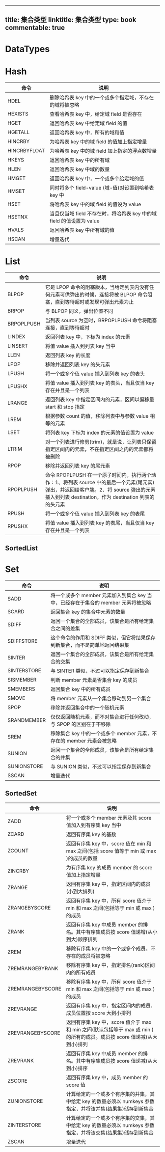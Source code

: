 
---
title: 集合类型
linktitle: 集合类型
type: book
commentable: true
---

# DataTypes

# Hash

| 命令         | 说明                                                                  |
| ------------ | --------------------------------------------------------------------- |
| HDEL         | 删除哈希表 key 中的一个或多个指定域，不存在的域将被忽略               |
| HEXISTS      | 查看哈希表 key 中，给定域 field 是否存在                              |
| HGET         | 返回哈希表 key 中给定域 field 的值                                    |
| HGETALL      | 返回哈希表 key 中，所有的域和值                                       |
| HINCRBY      | 为哈希表 key 中的域 field 的值加上指定增量                            |
| HINCRBYFLOAT | 为哈希表 key 中的域 field 加上指定的浮点数增量                        |
| HKEYS        | 返回哈希表 key 中的所有域                                             |
| HLEN         | 返回哈希表 key 中域的数量                                             |
| HMGET        | 返回哈希表 key 中，一个或多个给定域的值                               |
| HMSET        | 同时将多个 field-value (域-值)对设置到哈希表 key 中                   |
| HSET         | 将哈希表 key 中的域 field 的值设为 value                              |
| HSETNX       | 当且仅当域 field 不存在时，将哈希表 key 中的域 field 的值设置为 value |
| HVALS        | 返回哈希表 key 中所有域的值                                           |
| HSCAN        | 增量迭代                                                              |

# List

| 命令       | 说明                                                                                                                                                                                         |
| ---------- | -------------------------------------------------------------------------------------------------------------------------------------------------------------------------------------------- |
| BLPOP      | 它是 LPOP 命令的阻塞版本，当给定列表内没有任何元素可供弹出的时候，连接将被 BLPOP 命令阻塞，直到等待超时或发现可弹出元素为止                                                                  |
| BRPOP      | 与 BLPOP 同义，弹出位置不同                                                                                                                                                                  |
| BRPOPLPUSH | 当列表 source 为空时，BRPOPLPUSH 命令将阻塞连接，直到等待超时                                                                                                                                |
| LINDEX     | 返回列表 key 中，下标为 index 的元素                                                                                                                                                         |
| LINSERT    | 将值 value 插入到列表 key 当中                                                                                                                                                               |
| LLEN       | 返回列表 key 的长度                                                                                                                                                                          |
| LPOP       | 移除并返回列表 key 的头元素                                                                                                                                                                  |
| LPUSH      | 将一个或多个值 value 插入到列表 key 的表头                                                                                                                                                   |
| LPUSHX     | 将值 value 插入到列表 key 的表头，当且仅当 key 存在并且是一个列表                                                                                                                            |
| LRANGE     | 返回列表 key 中指定区间内的元素，区间以偏移量 start 和 stop 指定                                                                                                                             |
| LREM       | 根据参数 count 的值，移除列表中与参数 value 相等的元素                                                                                                                                       |
| LSET       | 将列表 key 下标为 index 的元素的值设置为 value                                                                                                                                               |
| LTRIM      | 对一个列表进行修剪(trim)，就是说，让列表只保留指定区间内的元素，不在指定区间之内的元素都将被删除                                                                                             |
| RPOP       | 移除并返回列表 key 的尾元素                                                                                                                                                                  |
| RPOPLPUSH  | 命令 RPOPLPUSH 在一个原子时间内，执行两个动作：1、将列表 source 中的最后一个元素(尾元素)弹出，并返回给客户端。2、将 source 弹出的元素插入到列表 destination，作为 destination 列表的的头元素 |
| RPUSH      | 将一个或多个值 value 插入到列表 key 的表尾                                                                                                                                                   |
| RPUSHX     | 将值 value 插入到列表 key 的表尾，当且仅当 key 存在并且是一个列表                                                                                                                            |

## SortedList

# Set

| 命令        | 说明                                                                              |
| ----------- | --------------------------------------------------------------------------------- |
| SADD        | 将一个或多个 member 元素加入到集合 key 当中，已经存在于集合的 member 元素将被忽略 |
| SCARD       | 返回集合 key 的集合中元素的数量                                                   |
| SDIFF       | 返回一个集合的全部成员，该集合是所有给定集合之间的差集                            |
| SDIFFSTORE  | 这个命令的作用和 SDIFF 类似，但它将结果保存到新集合，而不是简单地返回结果集       |
| SINTER      | 返回一个集合的全部成员，该集合是所有给定集合的交集                                |
| SINTERSTORE | 与 SINTER 类似，不过可以指定保存到新集合                                          |
| SISMEMBER   | 判断 member 元素是否集合 key 的成员                                               |
| SMEMBERS    | 返回集合 key 中的所有成员                                                         |
| SMOVE       | 将 member 元素从一个集合移动到另一个集合                                          |
| SPOP        | 移除并返回集合中的一个随机元素                                                    |
| SRANDMEMBER | 仅仅返回随机元素，而不对集合进行任何改动，与 SPOP 的区别在于不移除                |
| SREM        | 移除集合 key 中的一个或多个 member 元素，不存在的 member 元素会被忽略             |
| SUNION      | 返回一个集合的全部成员，该集合是所有给定集合的并集                                |
| SUNIONSTORE | 与 SUNION 类似，不过可以指定保存到新集合                                          |
| SSCAN       | 增量迭代                                                                          |

## SortedSet

| 命令             | 说明                                                                                                                     |
| ---------------- | ------------------------------------------------------------------------------------------------------------------------ |
| ZADD             | 将一个或多个 member 元素及其 score 值加入到有序集 key 当中                                                               |
| ZCARD            | 返回有序集 key 的基数                                                                                                    |
| ZCOUNT           | 返回有序集 key 中，score 值在 min 和 max 之间(包括 score 值等于 min 或 max )的成员的数量                                 |
| ZINCRBY          | 为有序集 key 的成员 member 的 score 值加上指定增量                                                                       |
| ZRANGE           | 返回有序集 key 中，指定区间内的成员(小到大排列)                                                                          |
| ZRANGEBYSCORE    | 返回有序集 key 中，所有 score 值介于 min 和 max 之间(包括等于 min 或 max )的成员                                         |
| ZRANK            | 返回有序集 key 中成员 member 的排名。其中有序集成员按 score 值递增(从小到大)顺序排列                                     |
| ZREM             | 移除有序集 key 中的一个或多个成员，不存在的成员将被忽略                                                                  |
| ZREMRANGEBYRANK  | 移除有序集 key 中，指定排名(rank)区间内的所有成员                                                                        |
| ZREMRANGEBYSCORE | 移除有序集 key 中，所有 score 值介于 min 和 max 之间(包括等于 min 或 max )的成员                                         |
| ZREVRANGE        | 返回有序集 key 中，指定区间内的成员，成员位置按 score 大到小排列                                                         |
| ZREVRANGEBYSCORE | 返回有序集 key 中，score 值介于 max 和 min 之间(默认包括等于 max 或 min )的所有的成员。成员按 score 值递减(从大到小)排列 |
| ZREVRANK         | 返回有序集 key 中成员 member 的排名。其中有序集成员按 score 值递减(从大到小)排序                                         |
| ZSCORE           | 返回有序集 key 中，成员 member 的 score 值                                                                               |
| ZUNIONSTORE      | 计算给定的一个或多个有序集的并集，其中给定 key 的数量必须以 numkeys 参数指定，并将该并集(结果集)储存到新集合             |
| ZINTERSTORE      | 计算给定的一个或多个有序集的交集，其中给定 key 的数量必须以 numkeys 参数指定，并将该交集(结果集)储存到新集合             |
| ZSCAN            | 增量迭代                                                                                                                 |

    
